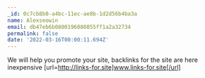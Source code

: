```yaml
---
_id: 0c7cb8b0-a4bc-11ec-ae8b-1d2d56b4ba3a
name: Alexseowin
email: db47eb6b0800196080855ff1a2a32734
permalink: false
date: '2022-03-16T00:00:11.694Z'
---
```

We will help you promote your site, backlinks for the site are  here inexpensive [url=http://links-for.site]www.links-for.site[/url]
